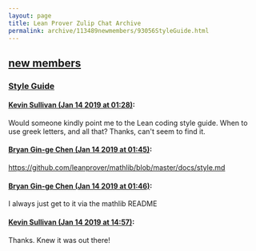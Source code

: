 ```yaml
---
layout: page
title: Lean Prover Zulip Chat Archive 
permalink: archive/113489newmembers/93056StyleGuide.html
---
```


## [new members](index.html)
### [Style Guide](93056StyleGuide.html)

#### [Kevin Sullivan (Jan 14 2019 at 01:28)](https://leanprover.zulipchat.com/#narrow/stream/113489-new%20members/topic/Style%20Guide/near/155053062):
Would someone kindly point me to the Lean coding style guide. When to use greek letters, and all that? Thanks, can't seem to find it.

#### [Bryan Gin-ge Chen (Jan 14 2019 at 01:45)](https://leanprover.zulipchat.com/#narrow/stream/113489-new%20members/topic/Style%20Guide/near/155053595):
https://github.com/leanprover/mathlib/blob/master/docs/style.md

#### [Bryan Gin-ge Chen (Jan 14 2019 at 01:46)](https://leanprover.zulipchat.com/#narrow/stream/113489-new%20members/topic/Style%20Guide/near/155053658):
I always just get to it via the mathlib README

#### [Kevin Sullivan (Jan 14 2019 at 14:57)](https://leanprover.zulipchat.com/#narrow/stream/113489-new%20members/topic/Style%20Guide/near/155085316):
Thanks. Knew it was out there!

